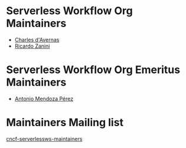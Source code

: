 # Serverless Workflow Org Maintainers

* [Charles d'Avernas](https://github.com/cdavernas)
* [Ricardo Zanini](https://github.com/ricardozanini)

# Serverless Workflow Org Emeritus Maintainers
* [Antonio Mendoza Pérez](https://github.com/antmendoza)

# Maintainers Mailing list
[cncf-serverlessws-maintainers](mailto:cncf-serverlessws-maintainers@lists.cncf.io)

